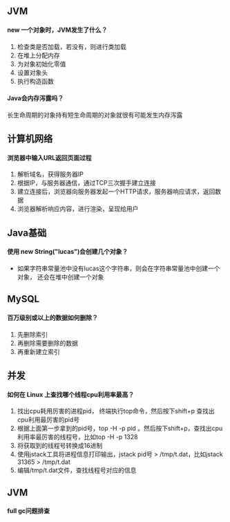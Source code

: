 ## JVM

#### new 一个对象时，JVM发生了什么？

1. 检查类是否加载，若没有，则进行类加载
2. 在堆上分配内存
3. 为对象初始化零值
4. 设置对象头
5. 执行构造函数

#### **Java会内存泻露吗？**

长生命周期的对象持有短生命周期的对象就很有可能发生内存泻露

## 计算机网络

#### 浏览器中输入URL返回页面过程

1. 解析域名，获得服务器IP
2. 根据IP，与服务器通信，通过TCP三次握手建立连接
3. 建立连接后，浏览器向服务器发起一个HTTP请求，服务器响应请求，返回数据
4. 浏览器解析响应内容，进行渲染，呈现给用户

## Java基础

#### 使用 new String("lucas")会创建几个对象？

- 如果字符串常量池中没有lucas这个字符串，则会在字符串常量池中创建一个对象， 还会在堆中创建一个对象

## MySQL

#### 百万级别或以上的数据如何删除？

1. 先删除索引
2. 再删除需要删除的数据
3. 再重新建立索引

## 并发

#### **如何在 Linux 上查找哪个线程cpu利用率最高？** 

1. 找出cpu耗用厉害的进程pid， 终端执行top命令，然后按下shift+p 查找出cpu利用最厉害的pid号 
2. 根据上面第一步拿到的pid号，top -H -p pid 。然后按下shift+p，查找出cpu利用率最厉害的线程号，比如top -H -p 1328 
3. 将获取到的线程号转换成16进制 
4. 使用jstack工具将进程信息打印输出，jstack pid号 > /tmp/t.dat，比如jstack 31365 > /tmp/t.dat 
5. 编辑/tmp/t.dat文件，查找线程号对应的信息 

## JVM

#### full gc问题排查